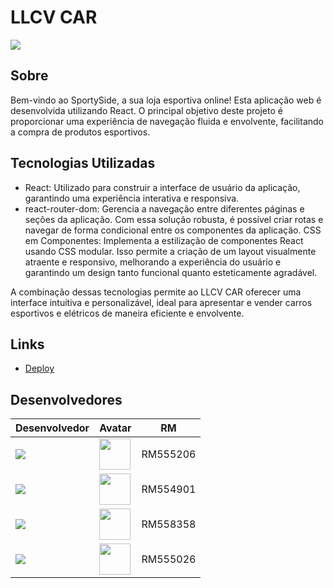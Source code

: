 # LLCV CAR

![](./src/assets/screen.png)

## Sobre
Bem-vindo ao SportySide, a sua loja esportiva online! Esta aplicação web é desenvolvida utilizando React. O principal objetivo deste projeto é proporcionar uma experiência de navegação fluida e envolvente, facilitando a compra de produtos esportivos.

## Tecnologias Utilizadas
- React: Utilizado para construir a interface de usuário da aplicação, garantindo uma experiência interativa e responsiva.
- react-router-dom: Gerencia a navegação entre diferentes páginas e seções da aplicação. Com essa solução robusta, é possível criar rotas e navegar de forma condicional entre os componentes da aplicação.
CSS em Componentes: Implementa a estilização de componentes React usando CSS modular. Isso permite a criação de um layout visualmente atraente e responsivo, melhorando a experiência do usuário e garantindo um design tanto funcional quanto esteticamente agradável.

A combinação dessas tecnologias permite ao LLCV CAR oferecer uma interface intuitiva e personalizável, ideal para apresentar e vender carros esportivos e elétricos de maneira eficiente e envolvente.

## Links
- [Deploy](https://sportyside.netlify.app/)

## Desenvolvedores
| Desenvolvedor | Avatar | RM |
| ------------- | ------ | -- |
| ![](https://img.shields.io/badge/DESENVOLVEDOR-Cezar-blue?style=for-the-badge&logo=appveyor) | <a href="https://github.com/CezarBacanieski"><img src="https://avatars.githubusercontent.com/u/146896790?v=4" height="50" style="max-width: 100%;"></a> | RM555206 |
| ![](https://img.shields.io/badge/DESENVOLVEDOR-Lorenzo-blue?style=for-the-badge&logo=appveyor) | <a href="https://github.com/LorenzoMangini"><img src="https://avatars.githubusercontent.com/u/163363537?v=4" height="50" style="max-width: 100%;"></a> | RM554901 |
| ![](https://img.shields.io/badge/DESENVOLVEDOR-Luiz-blue?style=for-the-badge&logo=appveyor) | <a href="https://github.com/luyz-gusta"><img src="https://avatars.githubusercontent.com/u/110852235?v=4" height="50" style="max-width: 100%;"></a> | RM558358 |
| ![](https://img.shields.io/badge/DESENVOLVEDOR-Vitor-blue?style=for-the-badge&logo=appveyor) | <a href="https://github.com/vitorbmulford"><img src="https://avatars.githubusercontent.com/u/142764430?v=4" height="50" style="max-width: 100%;"></a> | RM555026 |
